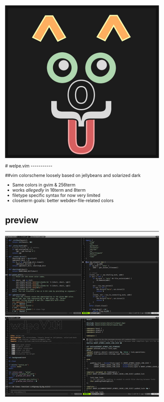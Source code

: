 <p align="center"><img src="img/welpe_logo.jpg"></img></p>
# welpe.vim 
-----------

##vim colorscheme loosely based on jellybeans and solarized dark

- Same colors in gvim & 256term
- works *allegedly* in 16term and 8term 
- filetype specific syntax for now very limited
- closeterm goals: better webdev-file-related colors

# preview
---------

![Preview 1](img/welpe_preview1.jpg)
![Preview 2](img/welpe_preview2.jpg)
